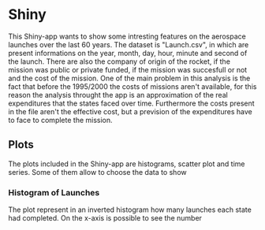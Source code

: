 # Shiny
This Shiny-app wants to show some intresting features on the aerospace launches over the last 60 years. The dataset is "Launch.csv", in which are present informations on the year, month, day, hour, minute and second of the launch. There are also the company of origin of the rocket, if the mission was public or private funded, if the mission was succesfull or not and the cost of the mission.
One of the main problem in this analysis is the fact that before the 1995/2000 the costs of missions aren't available, for this reason the analysis throught the app is an approximation of the real expenditures that the states faced over time. Furthermore the costs present in the file aren't the effective cost, but a prevision of the expenditures have to face to complete the mission.

## Plots
The plots included in the Shiny-app are histograms, scatter plot and time series. Some of them allow to choose the data to show

### Histogram of Launches
The plot represent in an inverted histogram how many launches each state had completed. On the x-axis is possible to see the number 




